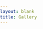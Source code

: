 ```yaml
---
layout: blank
title: Gallery
---
```


<!-- Slick CSS -->
<link rel="stylesheet" type="text/css" href="https://cdnjs.cloudflare.com/ajax/libs/slick-carousel/1.8.1/slick.min.css"/>
<link rel="stylesheet" type="text/css" href="https://cdnjs.cloudflare.com/ajax/libs/slick-carousel/1.8.1/slick-theme.min.css"/>

 <style>
    /* Ensure the body takes full height */
    body, html {
      margin: 0;
      padding: 0;
      height: 100%;
    }
    
    /* Full height slider setup */
    #slider {
      width: 100%;
      height: 100vh; /* Full viewport height */
    }

    #slider img {
      width: 100%;
      height: 100%;
      object-fit: cover; /* Make images cover the full container */
    }
  </style>

<!-- Slick JS -->
<script src="https://cdnjs.cloudflare.com/ajax/libs/jquery/3.6.0/jquery.min.js"></script>
<script src="https://cdnjs.cloudflare.com/ajax/libs/slick-carousel/1.8.1/slick.min.js"></script>


<div id="slider">
</div>

<script>
    $().ready(function(){
        $slider = $('#slider');

        $slider.slick({
            infinite: true,
            dots: true,
            arrows: false,
            autoplay: true,
            autoplaySpeed: 3000,
            pauseOnHover: false,
            fade: true,
            speed: 1000,
        });

        $.getJSON("{{ site.baseurl }}/museum.json", artworks => {
            console.log(artworks);
            artworks.forEach(artwork => {
                var slideHTML = '<div>';
                slideHTML += '<img src="' + artwork.image + '" alt="' + (artwork.title || 'Artwork') + '">';
                if (artwork.title) {
                    slideHTML += '<div class="slide-title">' + artwork.title + '</div>';
                }
                slideHTML += '</div>';

                // Append the slide to the slider
                // $slider.append(slideHTML);
                $slider.slick('slickAdd', slideHTML);
            });

            
        });
    });
</script>